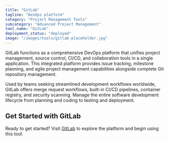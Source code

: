 ```yaml
---
title: "GitLab"
tagline: "DevOps platform"
category: "Project Management Tools"
subcategory: "Advanced Project Management"
tool_name: "GitLab"
deployment_status: "deployed"
image: "/images/tools/gitlab-placeholder.jpg"
---
```

GitLab functions as a comprehensive DevOps platform that unifies project management, source control, CI/CD, and collaboration tools in a single application. This integrated platform provides issue tracking, milestone planning, and agile project management capabilities alongside complete Git repository management.

Used by teams seeking streamlined development workflows worldwide, GitLab offers merge request workflows, built-in CI/CD pipelines, container registry, and security scanning. Manage the entire software development lifecycle from planning and coding to testing and deployment.

## Get Started with GitLab

Ready to get started? Visit [GitLab](https://gitlab.com) to explore the platform and begin using this tool.